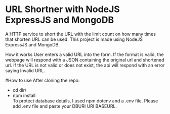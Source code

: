 # URL Shortner with NodeJS ExpressJS and MongoDB
A HTTP service to short the URL with the limit count on how many times that shorten URL can be used.
This project is made using NodeJS ExpressJS and MongoDB.

How it works
User enters a valid URL into the form. If the format is valid, the webpage will respond with a JSON containing the original url and shortened url. If the URL is not valid or does not exist, the api will respond with an error saying Invalid URL.

#How to use
After cloning the repo:
- cd dir\
- npm install\
To protect database details, I used npm dotenv and a .env file. Please add .env file and paste your DBURI URI BASEURL.

